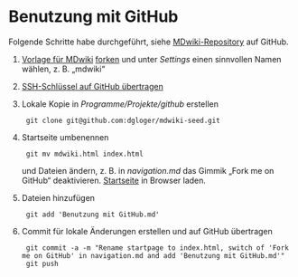 # Benutzung mit GitHub

Folgende Schritte habe durchgeführt, siehe [MDwiki-Repository](https://github.com/dgloger/mdwiki)  auf GitHub.

1. [Vorlage für MDwiki](https://dynalon.github.io/mdwiki/#!tutorials/github.md) [forken](https://help.github.com/articles/fork-a-repo) und unter _Settings_ einen sinnvollen Namen wählen, z. B. „mdwiki“

2. [SSH-Schlüssel auf GitHub übertragen](https://help.github.com/articles/generating-ssh-keys#step-3-add-your-ssh-key-to-github)

3. Lokale Kopie in _Programme/Projekte/github_ erstellen
   
        git clone git@github.com:dgloger/mdwiki-seed.git
   
4. Startseite umbenennen

        git mv mdwiki.html index.html
   und Dateien ändern, z. B. in _navigation.md_ das Gimmik „Fork me on GitHub“ deaktivieren. [Startseite](index.html) in Browser laden.

5. Dateien hinzufügen

        git add 'Benutzung mit GitHub.md'

6. Commit für lokale Änderungen erstellen und auf GitHub übertragen

        git commit -a -m "Rename startpage to index.html, switch of 'Fork me on GitHub' in navigation.md and add 'Benutzung mit GitHub.md'"
        git push